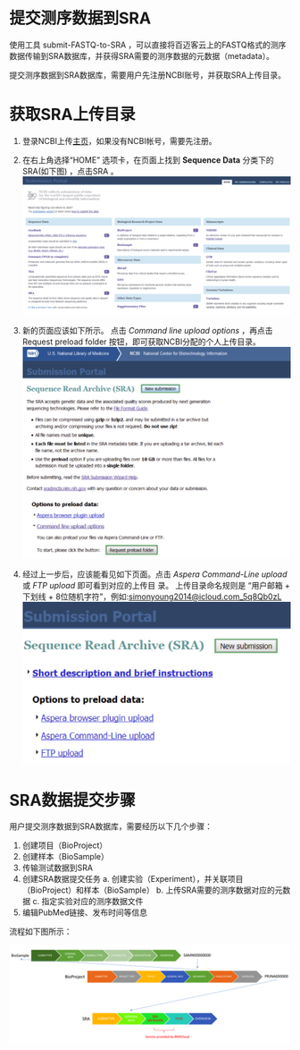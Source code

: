 # 提交测序数据到SRA

使用工具 submit-FASTQ-to-SRA ，可以直接将百迈客云上的FASTQ格式的测序数据传输到SRA数据库，并获得SRA需要的测序数据的元数据（metadata）。

提交测序数据到SRA数据库，需要用户先注册NCBI账号，并获取SRA上传目录。

# 获取SRA上传目录

1. 登录NCBI上传[主页](https://submit.ncbi.nlm.nih.gov/)，如果没有NCBI帐号，需要先注册。

2. 在右上角选择“HOME” 选项卡，在页面上找到 **Sequence Data** 分类下的 SRA(如下图) ，点击SRA 。
![](./img/submission-port-s1.png)

3. 新的页面应该如下所示。
点击 _Command line upload options_ ，再点击 Request preload folder 按钮，即可获取NCBI分配的个人上传目录。
![](./img/submission-port-s2.png)

4. 经过上一步后，应该能看见如下页面。点击 _Aspera Command-Line upload_ 或 _FTP upload_ 即可看到对应的上传目 录。
上传目录命名规则是 “用户邮箱 + 下划线 + 8位随机字符”，例如:simonyoung2014@icloud.com_5q8Qb0zL
![](./img/submission-port-s3.png)

# SRA数据提交步骤

用户提交测序数据到SRA数据库，需要经历以下几个步骤：

1. 创建项目（BioProject）
2. 创建样本（BioSample）
3. 传输测试数据到SRA
4. 创建SRA数据提交任务
    a. 创建实验（Experiment），并关联项目（BioProject）和样本（BioSample）
    b. 上传SRA需要的测序数据对应的元数据
    c. 指定实验对应的测序数据文件
5. 编辑PubMed链接、发布时间等信息

流程如下图所示：

![](img/submit-workflow.png)
